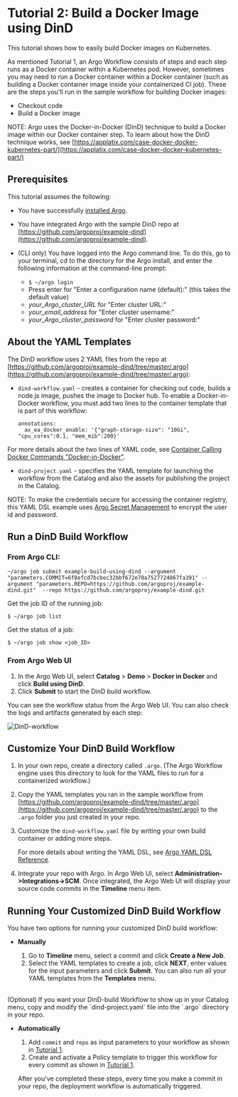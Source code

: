 # Tutorial 2: Build a Docker Image using DinD

This tutorial shows how to easily build Docker images on Kubernetes.

As mentioned Tutorial 1, an Argo Workflow consists of steps and each step runs as a Docker container within a Kubernetes pod. However, sometimes you may need to run a Docker container within a Docker container (such as building a Docker container image inside your containerized CI job). These are the steps you'll run in the sample workflow for building Docker images:

* Checkout code
* Build a Docker image

NOTE: Argo uses the Docker-in-Docker (DinD) technique to build a Docker image within our Docker container step. To learn about how the DinD technique works, see [https://applatix.com/case-docker-docker-kubernetes-part/](https://applatix.com/case-docker-docker-kubernetes-part/)

## Prerequisites
This tutorial assumes the following:

* You have successfully [installed Argo](https://argoproj.github.io/argo-site/get-started/installation).
* You have integrated Argo with the sample DinD repo at [https://github.com/argoproj/example-dind](https://github.com/argoproj/example-dind).
* (CLI only) You have logged into the Argo command line. To do this, go to your terminal, cd to the directory for the Argo install, and enter the following information at the command-line prompt:

  * ```$ ~/argo login```
  * Press enter for "Enter a configuration name (default):" (this takes the default value)
  * *your_Argo_cluster_URL* for "Enter cluster URL:"
  * *your_email_address* for "Enter cluster username:"
  * *your_Argo_cluster_password* for "Enter cluster password:"
<!--Config written to: /Users/<your_name>/.argo/default-->

## About the YAML Templates

The DinD workflow uses 2 YAML files from the repo at [https://github.com/argoproj/example-dind/tree/master/.argo](https://github.com/argoproj/example-dind/tree/master/.argo):

* `dind-workflow.yaml` - creates a container for checking out code, builds a node.js image, pushes the image to Docker hub. To enable a Docker-in-Docker workflow, you must add two lines to the container template that is part of this workflow:

  ```
  annotations:
    ax_ea_docker_enable: '{"graph-storage-size": "10Gi", "cpu_cores":0.1, "mem_mib":200}'
  ```
For more details about the two lines of YAML code, see [Container Calling Docker Commands "Docker-in-Docker"](../yaml/container_templates.md#ContainerDinDWorkflow).

* `dind-project.yaml` - specifies the YAML template for launching the workflow from the Catalog and also the assets for publishing the project in the Catalog.

NOTE: To make the credentials secure for accessing the container registry, this YAML DSL example uses [Argo Secret Management](../user_guide/configapplatixcluster/managesystemsettings.md) to encrypt the user id and password.

## Run a DinD Build Workflow

### From Argo CLI:

```~/argo job submit example-build-using-dind --argument "parameters.COMMIT=6f8efcd7bcbec32bbf672e78a7527724867fa391" --argument "parameters.REPO=https://github.com/argoproj/example-dind.git"  --repo https://github.com/argoproj/example-dind.git```

Get the job ID of the running job:

```$ ~/argo job list```

Get the status of a job:

```$ ~/argo job show <job_ID>```

### From Argo Web UI

1. In the Argo Web UI, select **Catalog** > **Demo** > **Docker in Docker** and click **Build using DinD**.
1. Click **Submit** to start the DinD build workflow.

You can see the workflow status from the Argo Web UI. You can also check the logs and artifacts generated by each step:

![DinD-workflow](../../images/example-dind-workflow.png)


## Customize Your DinD Build Workflow

1. In your own repo, create a directory called `.argo`. (The Argo Workflow engine uses this directory to look for the YAML files to run for a containerized workflow.)
1. Copy the YAML templates you ran in the sample workflow from [https://github.com/argoproj/example-dind/tree/master/.argo](https://github.com/argoproj/example-dind/tree/master/.argo) to the `.argo` folder you just created in your repo.
1. Customize the `dind-workflow.yaml` file by writing your own build container or adding more steps.

	For more details about writing the YAML DSL, see [Argo YAML DSL Reference](./../yaml/dsl_reference_intro.md).

4.  Integrate your repo with Argo. In Argo Web UI, select **Administration->Integrations->SCM**. Once integrated, the Argo Web UI will display your source code commits in the **Timeline** menu item.

## Running Your Customized DinD Build Workflow

You have two options for running your customized DinD build workflow:

 * **Manually**

	1. Go to **Timeline** menu, select a commit and click **Create a New Job**.
	1. Select the YAML templates to create a job, click **NEXT**, enter values for the input parameters and click **Submit**. You can also run all your YAML templates from the **Templates** menu.

<br/>
   (Optional) If you want your DinD-build Workflow to show up in your Catalog menu, copy and modify the `dind-project.yaml` file into the `.argo` directory in your repo.


 * **Automatically**
  	1. Add `commit` and `repo` as input parameters to your workflow as shown in [Tutorial 1](./argo_tutorial_1_create_ci_workflow.md).
  	2. Create and activate a Policy template to trigger this workflow for every commit as shown in [Tutorial 1](./argo_tutorial_1_create_ci_workflow.md).

     After you've completed these steps, every time you make a commit in your repo, the deployment workflow is automatically triggered.   
